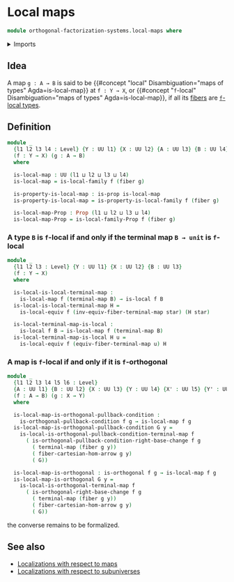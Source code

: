 # Local maps

```agda
module orthogonal-factorization-systems.local-maps where
```

<details><summary>Imports</summary>

```agda
open import foundation.cartesian-morphisms-arrows
open import foundation.constant-maps
open import foundation.equivalences
open import foundation.fibers-of-maps
open import foundation.precomposition-functions
open import foundation.propositions
open import foundation.pullbacks
open import foundation.unit-type
open import foundation.universe-levels

open import orthogonal-factorization-systems.local-families-of-types
open import orthogonal-factorization-systems.local-types
open import orthogonal-factorization-systems.orthogonal-maps
```

</details>

## Idea

A map `g : A → B` is said to be
{{#concept "local" Disambiguation="maps of types" Agda=is-local-map}} at
`f : Y → X`, or
{{#concept "`f`-local" Disambiguation="maps of types" Agda=is-local-map}}, if
all its [fibers](foundation-core.fibers-of-maps.md) are
[`f`-local types](orthogonal-factorization-systems.local-types.md).

## Definition

```agda
module _
  {l1 l2 l3 l4 : Level} {Y : UU l1} {X : UU l2} {A : UU l3} {B : UU l4}
  (f : Y → X) (g : A → B)
  where

  is-local-map : UU (l1 ⊔ l2 ⊔ l3 ⊔ l4)
  is-local-map = is-local-family f (fiber g)

  is-property-is-local-map : is-prop is-local-map
  is-property-is-local-map = is-property-is-local-family f (fiber g)

  is-local-map-Prop : Prop (l1 ⊔ l2 ⊔ l3 ⊔ l4)
  is-local-map-Prop = is-local-family-Prop f (fiber g)
```

### A type `B` is `f`-local if and only if the terminal map `B → unit` is `f`-local

```agda
module _
  {l1 l2 l3 : Level} {Y : UU l1} {X : UU l2} {B : UU l3}
  (f : Y → X)
  where

  is-local-is-local-terminal-map :
    is-local-map f (terminal-map B) → is-local f B
  is-local-is-local-terminal-map H =
    is-local-equiv f (inv-equiv-fiber-terminal-map star) (H star)

  is-local-terminal-map-is-local :
    is-local f B → is-local-map f (terminal-map B)
  is-local-terminal-map-is-local H u =
    is-local-equiv f (equiv-fiber-terminal-map u) H
```

### A map is `f`-local if and only if it is `f`-orthogonal

```agda
module _
  {l1 l2 l3 l4 l5 l6 : Level}
  {A : UU l1} {B : UU l2} {X : UU l3} {Y : UU l4} {X' : UU l5} {Y' : UU l6}
  (f : A → B) (g : X → Y)
  where

  is-local-map-is-orthogonal-pullback-condition :
    is-orthogonal-pullback-condition f g → is-local-map f g
  is-local-map-is-orthogonal-pullback-condition G y =
    is-local-is-orthogonal-pullback-condition-terminal-map f
      ( is-orthogonal-pullback-condition-right-base-change f g
        ( terminal-map (fiber g y))
        ( fiber-cartesian-hom-arrow g y)
        ( G))

  is-local-map-is-orthogonal : is-orthogonal f g → is-local-map f g
  is-local-map-is-orthogonal G y =
    is-local-is-orthogonal-terminal-map f
      ( is-orthogonal-right-base-change f g
        ( terminal-map (fiber g y))
        ( fiber-cartesian-hom-arrow g y)
        ( G))
```

the converse remains to be formalized.

## See also

- [Localizations with respect to maps](orthogonal-factorization-systems.localizations-maps.md)
- [Localizations with respect to subuniverses](orthogonal-factorization-systems.localizations-subuniverses.md)
